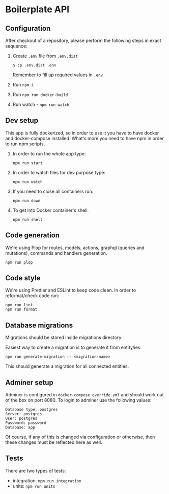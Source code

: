 # Boilerplate API

## Configuration

After checkout of a repository, please perform the following steps in exact sequence:

1. Create `.env` file from `.env.dist`
    ```
    $ cp .env.dist .env
    ```

    Remember to fill up required values in `.env`

2. Run `npm i`

3. Run `npm run docker-build`

4. Run watch - `npm run watch`

## Dev setup

This app is fully dockerized, so in order to use it you have to have docker and docker-compose installed. What's more you need to have npm in order to run npm scripts.

1. In order to run the whole app type:

    ```
    npm run start
    ```

2. In order to watch files for dev purpose type:

    ```
    npm run watch
    ```

3. If you need to close all containers run:

    ```
    npm run down
    ```

4. To get into Docker container's shell:

    ```
    npm run shell
    ```

## Code generation

We're using Plop for routes, models, actions, graphql (queries and mutations), commands and handlers generation.

```
npm run plop
```

## Code style

We're using Prettier and ESLint to keep code clean. In order to reformat/check code run:

```
npm run lint
npm run format
```

## Database migrations

Migrations should be stored inside migrations directory.

Easiest way to create a migration is to generate it from entity/ies:

```
npm run generate-migration -- <migration-name>
```

This should generate a migration for all connected entities.

## Adminer setup

Adminer is configured in `docker-compose.override.yml` and should work out of the box on port 8080. To login to adminer use the following values:
```
Database type: postgres
Server: postgres
User: postgres
Password: password
Database: app
```

Of course, if any of this is changed via configuration or otherwise, then these changes must be reflected here as well.

## Tests

There are two types of tests:

- integration: `npm run integration`
- units: `npm run units`